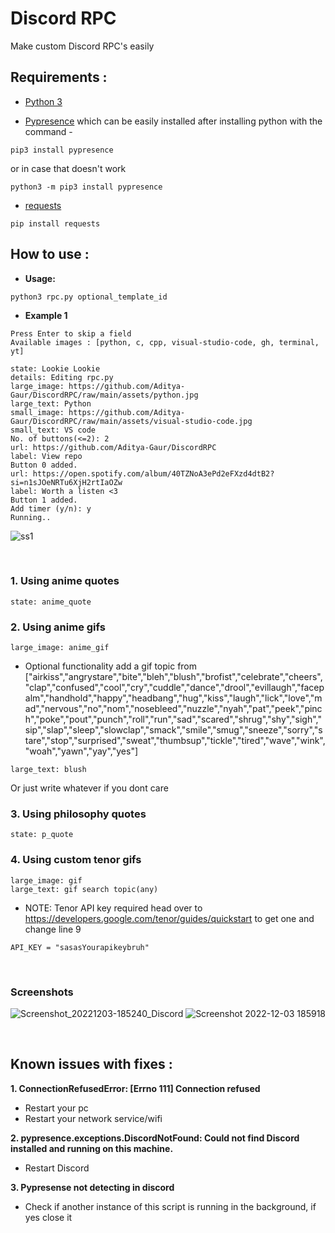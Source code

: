 # **Discord RPC**
Make custom Discord RPC's easily

## Requirements :

- [Python 3](https://www.python.org/downloads/)

- [Pypresence](https://www.pygame.org/download.shtml) which can be easily installed after installing python with the command -

```
pip3 install pypresence
```

or in case that doesn't work
```
python3 -m pip3 install pypresence
```

- [requests](https://pypi.org/project/requests/) 

```
pip install requests
```

## How to use :



- **Usage:**

```
python3 rpc.py optional_template_id
```

- **Example 1**
```
Press Enter to skip a field
Available images : [python, c, cpp, visual-studio-code, gh, terminal, yt]

state: Lookie Lookie  
details: Editing rpc.py
large_image: https://github.com/Aditya-Gaur/DiscordRPC/raw/main/assets/python.jpg
large_text: Python
small_image: https://github.com/Aditya-Gaur/DiscordRPC/raw/main/assets/visual-studio-code.jpg 
small_text: VS code
No. of buttons(<=2): 2
url: https://github.com/Aditya-Gaur/DiscordRPC
label: View repo
Button 0 added.
url: https://open.spotify.com/album/40TZNoA3ePd2eFXzd4dtB2?si=n1sJOeNRTu6XjH2rtIaOZw
label: Worth a listen <3
Button 1 added.
Add timer (y/n): y
Running..
```
![ss1](https://user-images.githubusercontent.com/75514601/205442045-ed9ccb65-d497-428a-91c6-db66b75ac995.png)

<br />

### 1. **Using anime quotes**
```
state: anime_quote
```

### 2. **Using anime gifs**
```
large_image: anime_gif
```
- Optional functionality add a gif topic from ["airkiss","angrystare","bite","bleh","blush","brofist","celebrate","cheers","clap","confused","cool","cry","cuddle","dance","drool","evillaugh","facepalm","handhold","happy","headbang","hug","kiss","laugh","lick","love","mad","nervous","no","nom","nosebleed","nuzzle","nyah","pat","peek","pinch","poke","pout","punch","roll","run","sad","scared","shrug","shy","sigh","sip","slap","sleep","slowclap","smack","smile","smug","sneeze","sorry","stare","stop","surprised","sweat","thumbsup","tickle","tired","wave","wink","woah","yawn","yay","yes"]
```
large_text: blush
``` 
Or just write whatever if you dont care

### 3. **Using philosophy quotes**
```
state: p_quote
```

### 4. **Using custom tenor gifs**
```
large_image: gif
large_text: gif search topic(any)
```
- NOTE: Tenor API key required head over to https://developers.google.com/tenor/guides/quickstart to get one and change line 9
```
API_KEY = "sasasYourapikeybruh"
```

<br />

### **Screenshots**
![Screenshot_20221203-185240_Discord](https://user-images.githubusercontent.com/75514601/205442988-b6e32a18-36dd-474d-aaf7-f44ccaebb615.jpg)
![Screenshot 2022-12-03 185918](https://user-images.githubusercontent.com/75514601/205443202-45034374-f4fa-4d0c-a5e0-5bc37a16b2b6.png)


<br />

## Known issues with fixes : 

**1. ConnectionRefusedError: [Errno 111] Connection refused**

- Restart your pc
- Restart your network service/wifi

**2. pypresence.exceptions.DiscordNotFound: Could not find Discord installed and running on this machine.**

- Restart Discord

**3. Pypresense not detecting in discord**

- Check if another instance of this script is running in the background, if yes close it
